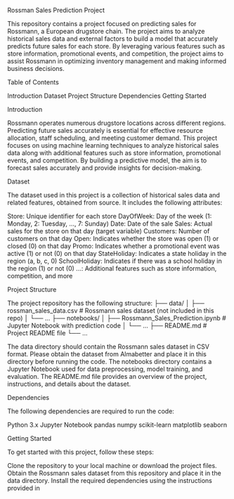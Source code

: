 Rossman Sales Prediction Project

This repository contains a project focused on predicting sales for Rossmann, a European drugstore chain. The project aims to analyze historical sales data and external factors to build a model that accurately predicts future sales for each store. By leveraging various features such as store information, promotional events, and competition, the project aims to assist Rossmann in optimizing inventory management and making informed business decisions.

Table of Contents

Introduction
Dataset
Project Structure
Dependencies
Getting Started

Introduction

Rossmann operates numerous drugstore locations across different regions. Predicting future sales accurately is essential for effective resource allocation, staff scheduling, and meeting customer demand. This project focuses on using machine learning techniques to analyze historical sales data along with additional features such as store information, promotional events, and competition. By building a predictive model, the aim is to forecast sales accurately and provide insights for decision-making.

Dataset

The dataset used in this project is a collection of historical sales data and related features, obtained from source. It includes the following attributes:

Store: Unique identifier for each store
DayOfWeek: Day of the week (1: Monday, 2: Tuesday, ..., 7: Sunday)
Date: Date of the sale
Sales: Actual sales for the store on that day (target variable)
Customers: Number of customers on that day
Open: Indicates whether the store was open (1) or closed (0) on that day
Promo: Indicates whether a promotional event was active (1) or not (0) on that day
StateHoliday: Indicates a state holiday in the region (a, b, c, 0)
SchoolHoliday: Indicates if there was a school holiday in the region (1) or not (0)
...: Additional features such as store information, competition, and more

Project Structure

The project repository has the following structure:
├── data/
│   ├── rossman_sales_data.csv          # Rossmann sales dataset (not included in this repo)
│   └── ...
├── notebooks/
│   ├── Rossmann_Sales_Prediction.ipynb         # Jupyter Notebook with prediction code
│   └── ...
├── README.md                    # Project README file
└── ...

The data directory should contain the Rossmann sales dataset in CSV format. Please obtain the dataset from Almabetter and place it in this directory before running the code.
The notebooks directory contains a Jupyter Notebook used for data preprocessing, model training, and evaluation.
The README.md file provides an overview of the project, instructions, and details about the dataset.

Dependencies

The following dependencies are required to run the code:

Python 3.x
Jupyter Notebook
pandas
numpy
scikit-learn
matplotlib
seaborn

Getting Started

To get started with this project, follow these steps:

Clone the repository to your local machine or download the project files.
Obtain the Rossmann sales dataset from this repository and place it in the data directory.
Install the required dependencies using the instructions provided in



